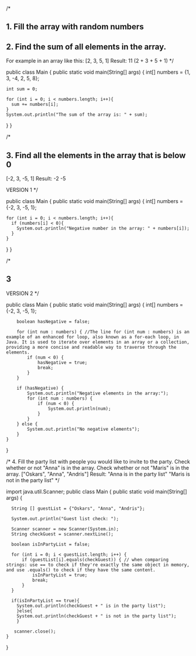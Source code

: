  /*
## 1. Fill the array with random numbers
## 2. Find the sum of all elements in the array.
For example in an array like this:
[2, 3, 5, 1]
Result: 11 (2 + 3 + 5 + 1)
  */
   
public class Main {
  public static void main(String[] args) {
    int[] numbers = {1, 3, -4, 2, 5, 8};

    int sum = 0;

    for (int i = 0; i < numbers.length; i++){
      sum += numbers[i];
    }
    System.out.println("The sum of the array is: " + sum);
  }
}


/*
## 3. Find all the elements in the array that is below 0
[-2, 3, -5, 1]
Result:
-2
-5

VERSION 1
  */
   
public class Main {
  public static void main(String[] args) {
    int[] numbers = {-2, 3, -5, 1};

    for (int i = 0; i < numbers.length; i++){
      if (numbers[i] < 0){
        System.out.println("Negative number in the array: " + numbers[i]);
      }
    }

  }
}


/*
## 3
VERSION 2
  */
 
public class Main {
    public static void main(String[] args) {
        int[] numbers = {-2, 3, -5, 1};

        boolean hasNegative = false;

        for (int num : numbers) { //The line for (int num : numbers) is an example of an enhanced for loop, also known as a for-each loop, in Java. It is used to iterate over elements in an array or a collection, providing a more concise and readable way to traverse through the elements.
            if (num < 0) {
                hasNegative = true;
                break;
            }
        }

        if (hasNegative) {
            System.out.println("Negative elements in the array:");
            for (int num : numbers) {
                if (num < 0) {
                    System.out.println(num);
                }
            }
        } else {
            System.out.println("No negative elements");
        }
    }
}


 /*
  4. Fill the party list with people you would like to invite to the party.
  Check whether or not "Anna" is in the array.
  Check whether or not "Maris" is in the array.
  ["Oskars", "Anna", "Andris"]
  Result: 
  "Anna is in the party list"
  "Maris is not in the party list"
      */  
      
import java.util.Scanner;
public class Main {
    public static void main(String[] args) {
    
      String [] guestList = {"Oskars", "Anna", "Andris"};
     
      System.out.println("Guest list check: ");
      
      Scanner scanner = new Scanner(System.in);
      String checkGuest = scanner.nextLine();
      
      boolean isInPartyList = false;
      
      for (int i = 0; i < guestList.length; i++) {
          if (guestList[i].equals(checkGuest)) { // when comparing strings: use == to check if they're exactly the same object in memory, and use .equals() to check if they have the same content.
              isInPartyList = true;
              break;
          }
      }

      if(isInPartyList == true){
        System.out.println(checkGuest + " is in the party list");
        }else{
        System.out.println(checkGuest + " is not in the party list");
        }

       scanner.close();
    }
}
